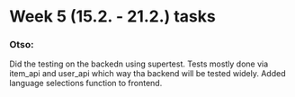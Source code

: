 # Week 5 (15.2. - 21.2.) tasks

### Otso:
Did the testing on the backedn using supertest. Tests mostly done via item_api and user_api which way tha backend will be tested widely. Added language selections function to frontend. 